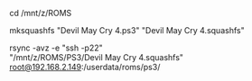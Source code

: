 cd /mnt/z/ROMS

mksquashfs "Devil May Cry 4.ps3" "Devil May Cry 4.squashfs"

 rsync -avz -e "ssh -p22" \
  "/mnt/z/ROMS/PS3/Devil May Cry 4.squashfs" \
  root@192.168.2.149:/userdata/roms/ps3/
